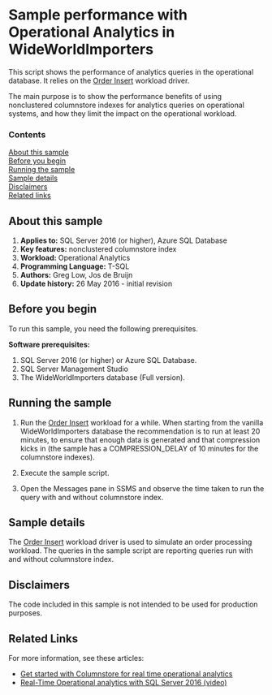 # Sample performance with Operational Analytics in WideWorldImporters

This script shows the performance of analytics queries in the operational database. It relies on the [Order Insert](../../workload-drivers/vehicle-location-insert/) workload driver.

The main purpose is to show the performance benefits of using nonclustered columnstore indexes for analytics queries on operational systems, and how they limit the impact on the operational workload.

### Contents

[About this sample](#about-this-sample)<br/>
[Before you begin](#before-you-begin)<br/>
[Running the sample](#run-this-sample)<br/>
[Sample details](#sample-details)<br/>
[Disclaimers](#disclaimers)<br/>
[Related links](#related-links)<br/>


<a name=about-this-sample></a>

## About this sample

<!-- Delete the ones that don't apply -->
1. **Applies to:** SQL Server 2016 (or higher), Azure SQL Database
1. **Key features:** nonclustered columnstore index
1. **Workload:** Operational Analytics
1. **Programming Language:** T-SQL
1. **Authors:** Greg Low, Jos de Bruijn
1. **Update history:** 26 May 2016 - initial revision

<a name=before-you-begin></a>

## Before you begin

To run this sample, you need the following prerequisites.

**Software prerequisites:**

<!-- Examples -->
1. SQL Server 2016 (or higher) or Azure SQL Database.
2. SQL Server Management Studio
3. The WideWorldImporters database (Full version).

<a name=run-this-sample></a>

## Running the sample

1. Run the [Order Insert](../../workload-drivers/vehicle-location-insert/) workload for a while. When starting from the vanilla WideWorldImporters database the recommendation is to run at least 20 minutes, to ensure that enough data is generated and that compression kicks in (the sample has a COMPRESSION_DELAY of 10 minutes for the columnstore indexes).

2. Execute the sample script.

3. Open the Messages pane in SSMS and observe the time taken to run the query with and without columnstore index.

## Sample details

The [Order Insert](../../workload-drivers/vehicle-location-insert/) workload driver is used to simulate an order processing workload. The queries in the sample script are reporting queries run with and without columnstore index.

<a name=disclaimers></a>

## Disclaimers
The code included in this sample is not intended to be used for production purposes.

<a name=related-links></a>

## Related Links
<!-- Links to more articles. Remember to delete "en-us" from the link path. -->
For more information, see these articles:
- [Get started with Columnstore for real time operational analytics](https://msdn.microsoft.com/library/dn817827.aspx)
- [Real-Time Operational analytics with SQL Server 2016 (video)](https://channel9.msdn.com/Events/DataDriven/SQLServer2016/Real-Time-Operational-analytics)
